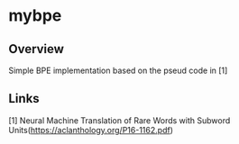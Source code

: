 # mybpe

## Overview 

Simple BPE implementation based on the pseud code in [1]


## Links 

[1] Neural Machine Translation of Rare Words with Subword Units(https://aclanthology.org/P16-1162.pdf)